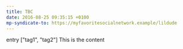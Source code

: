 ```yaml
---
title: TBC
date: 2016-08-25 09:35:15 +0100
mp-syndicate-to: https://myfavoritesocialnetwork.example/lildude
---
```


entry
["tag1", "tag2"]
This is the content
